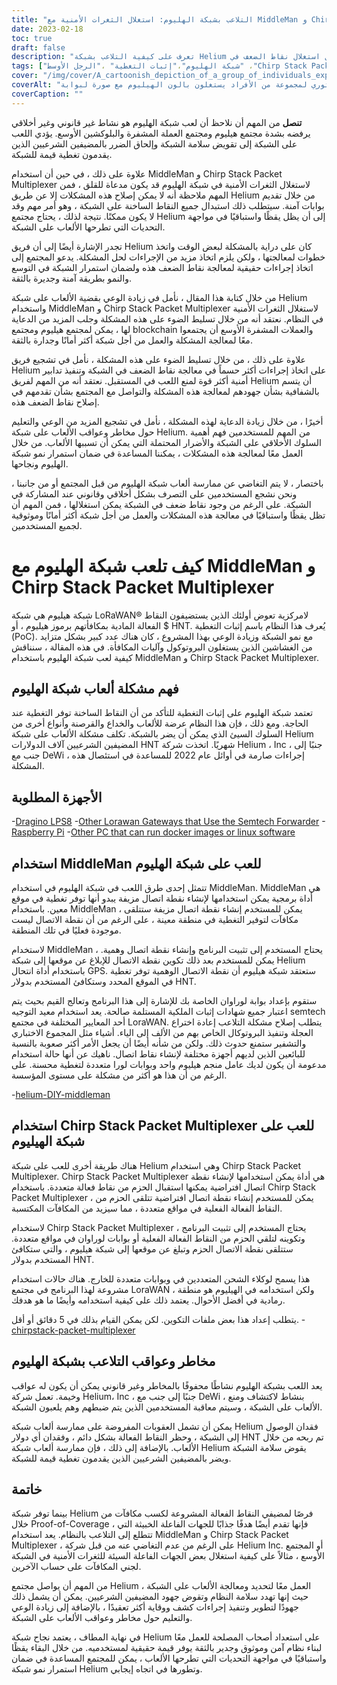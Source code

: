 ```yaml
---
title: "التلاعب بشبكة الهليوم: استغلال الثغرات الأمنية مع MiddleMan و Chirp Stack Packet Multiplexer"
date: 2023-02-18
toc: true
draft: false
description: "تعرف على كيفية التلاعب بشبكة Helium من خلال استغلال نقاط الضعف في MiddleMan و Chirp Stack Packet Multiplexer ، بالإضافة إلى مخاطر وعواقب القيام بذلك."
tags: ["شبكة الهليوم"،"إثبات التغطية" ،"الرجل الأوسط" ،"Chirp Stack Packet Multiplexer" ،"ألعاب"،"استغلال نقاط الضعف" ،"شبكة LoRaWAN"،"عملة مشفرة"،"blockchain"،"الشبكة اللامركزية"،"نقاط الجذب"،"انتحال"،"الغش"،"نشاط غير قانوني"،"ضربات الجزاء"،"سلامة الشبكة" ،"المكافآت"،"الجهات الخبيثة" ،"أمان الشبكة" ،"المضيفون الشرعيون"]
cover: "/img/cover/A_cartoonish_depiction_of_a_group_of_individuals_exploiting.png"
coverAlt: "رسم كاريكاتوري لمجموعة من الأفراد يستغلون بالون الهيليوم مع صورة لبوابة LoRaWAN® و MiddleMan أو Chirp Stack Packet Multiplexer في الخلفية."
coverCaption: ""
---
```


**تنصل**
من المهم أن نلاحظ أن لعب شبكة الهليوم هو نشاط غير قانوني وغير أخلاقي يرفضه بشدة مجتمع هيليوم ومجتمع العملة المشفرة والبلوكشين الأوسع. يؤدي اللعب على الشبكة إلى تقويض سلامة الشبكة وإلحاق الضرر بالمضيفين الشرعيين الذين يقدمون تغطية قيمة للشبكة.

علاوة على ذلك ، في حين أن استخدام MiddleMan و Chirp Stack Packet Multiplexer لاستغلال الثغرات الأمنية في شبكة الهليوم قد يكون مدعاة للقلق ، فمن المهم ملاحظة أنه لا يمكن إصلاح هذه المشكلات إلا عن طريق Helium من خلال تقديم بوابات آمنة. سيتطلب ذلك استبدال جميع النقاط الساخنة على الشبكة ، وهو أمر مهم وقد لا يكون ممكنًا. نتيجة لذلك ، يحتاج مجتمع Helium إلى أن يظل يقظًا واستباقيًا في مواجهة التحديات التي تطرحها الألعاب على الشبكة.

تجدر الإشارة أيضًا إلى أن فريق Helium كان على دراية بالمشكلة لبعض الوقت واتخذ خطوات لمعالجتها ، ولكن يلزم اتخاذ مزيد من الإجراءات لحل المشكلة. يدعو المجتمع إلى اتخاذ إجراءات حقيقية لمعالجة نقاط الضعف هذه ولضمان استمرار الشبكة في التوسع والنمو بطريقة آمنة وجديرة بالثقة.

من خلال كتابة هذا المقال ، نأمل في زيادة الوعي بقضية الألعاب على شبكة Helium واستخدام MiddleMan و Chirp Stack Packet Multiplexer لاستغلال الثغرات الأمنية في النظام. نعتقد أنه من خلال تسليط الضوء على هذه المشكلة وجلب المزيد من الدعاية لها ، يمكن لمجتمع هيليوم ومجتمع blockchain والعملات المشفرة الأوسع أن يجتمعوا معًا لمعالجة المشكلة والعمل من أجل شبكة أكثر أمانًا وجدارة بالثقة.

علاوة على ذلك ، من خلال تسليط الضوء على هذه المشكلة ، نأمل في تشجيع فريق Helium على اتخاذ إجراءات أكثر حسماً في معالجة نقاط الضعف في الشبكة وتنفيذ تدابير أمنية أكثر قوة لمنع اللعب في المستقبل. نعتقد أنه من المهم لفريق Helium أن يتسم بالشفافية بشأن جهودهم لمعالجة هذه المشكلة والتواصل مع المجتمع بشأن تقدمهم في إصلاح نقاط الضعف هذه.

أخيرًا ، من خلال زيادة الدعاية لهذه المشكلة ، نأمل في تشجيع المزيد من الوعي والتعليم حول مخاطر وعواقب الألعاب على شبكة Helium. من المهم للمستخدمين فهم أهمية السلوك الأخلاقي على الشبكة والأضرار المحتملة التي يمكن أن تسببها الألعاب. من خلال العمل معًا لمعالجة هذه المشكلات ، يمكننا المساعدة في ضمان استمرار نمو شبكة الهليوم ونجاحها.

باختصار ، لا يتم التغاضي عن ممارسة ألعاب شبكة الهليوم من قبل المجتمع أو من جانبنا ، ونحن نشجع المستخدمين على التصرف بشكل أخلاقي وقانوني عند المشاركة في الشبكة. على الرغم من وجود نقاط ضعف في الشبكة يمكن استغلالها ، فمن المهم أن تظل يقظًا واستباقيًا في معالجة هذه المشكلات والعمل من أجل شبكة أكثر أمانًا وموثوقية لجميع المستخدمين.

# كيف تلعب شبكة الهليوم مع MiddleMan و Chirp Stack Packet Multiplexer
شبكة هيليوم هي شبكة LoRaWAN® لامركزية تعوض أولئك الذين يستضيفون النقاط الفعالة المادية بمكافأتهم برموز هيليوم ، أو $ HNT. يُعرف هذا النظام باسم إثبات التغطية (PoC). مع نمو الشبكة وزيادة الوعي بهذا المشروع ، كان هناك عدد كبير بشكل متزايد من الغشاشين الذين يستغلون البروتوكول وآليات المكافأة. في هذه المقالة ، سنناقش كيفية لعب شبكة الهليوم باستخدام MiddleMan و Chirp Stack Packet Multiplexer.

## فهم مشكلة ألعاب شبكة الهليوم
تعتمد شبكة الهليوم على إثبات التغطية للتأكد من أن النقاط الساخنة توفر التغطية عند الحاجة. ومع ذلك ، فإن هذا النظام عرضة للألعاب والخداع والقرصنة وأنواع أخرى من السلوك السيئ الذي يمكن أن يضر بالشبكة. تكلف مشكلة الألعاب على شبكة Helium المضيفين الشرعيين آلاف الدولارات HNT شهريًا. اتخذت شركة Helium ، Inc ، جنبًا إلى جنب مع DeWi ، إجراءات صارمة في أوائل عام 2022 للمساعدة في استئصال هذه المشكلة.

## الأجهزة المطلوبة
-[Dragino LPS8](https://www.ebay.com/sch/i.html?_nkw=dragino+lps8)
-[Other Lorawan Gateways that Use the Semtech Forwarder](https://amzn.to/41bcskb)
-[Raspberry Pi](https://amzn.to/3KjFCYp)
-[Other PC that can run docker images or linux software](https://amzn.to/3YkFhcj)

## استخدام MiddleMan للعب على شبكة الهليوم
تتمثل إحدى طرق اللعب في شبكة الهليوم في استخدام MiddleMan. MiddleMan هي أداة برمجية يمكن استخدامها لإنشاء نقطة اتصال مزيفة يبدو أنها توفر تغطية في موقع معين. باستخدام MiddleMan ، يمكن للمستخدم إنشاء نقطة اتصال مزيفة ستتلقى مكافآت لتوفير التغطية في منطقة معينة ، على الرغم من أن نقطة الاتصال ليست موجودة فعليًا في تلك المنطقة.

لاستخدام MiddleMan ، يحتاج المستخدم إلى تثبيت البرنامج وإنشاء نقطة اتصال وهمية. يمكن للمستخدم بعد ذلك تكوين نقطة الاتصال للإبلاغ عن موقعها إلى شبكة Helium باستخدام أداة انتحال GPS. ستعتقد شبكة هيليوم أن نقطة الاتصال الوهمية توفر تغطية في الموقع المحدد وستكافئ المستخدم بدولار HNT.

ستقوم بإعداد بوابة لوراوان الخاصة بك للإشارة إلى هذا البرنامج وتعالج القيم بحيث يتم اعتبار جميع شهادات إثبات الملكية المستلمة صالحة. يعد استخدام معيد التوجيه semtech أحد المعايير المختلفة في مجتمع LoraWAN. يتطلب إصلاح مشكلة التلاعب إعادة اختراع العجلة وتنفيذ البروتوكال الخاص بهم من الألف إلى الياء. أشياء مثل المجموع الاختباري والتشفير ستمنع حدوث ذلك. ولكن من شأنه أيضًا أن يجعل الأمر أكثر صعوبة بالنسبة للبائعين الذين لديهم أجهزة مختلفة لإنشاء نقاط اتصال. ناهيك عن أنها حالة استخدام مدعومة أن يكون لديك عامل منجم هيليوم واحد وبوابات لورا متعددة لتغطية محسنة. على الرغم من أن هذا هو أكثر من مشكلة على مستوى المؤسسة.

 -[helium-DIY-middleman](https://github.com/curiousfokker/helium-DIY-middleman)

## استخدام Chirp Stack Packet Multiplexer للعب على شبكة الهيليوم
هناك طريقة أخرى للعب على شبكة Helium وهي استخدام Chirp Stack Packet Multiplexer. Chirp Stack Packet Multiplexer هي أداة يمكن استخدامها لإنشاء نقطة اتصال افتراضية يمكنها استقبال الحزم من نقاط فعالة متعددة. باستخدام Chirp Stack Packet Multiplexer ، يمكن للمستخدم إنشاء نقطة اتصال افتراضية تتلقى الحزم من النقاط الفعالة الفعلية في مواقع متعددة ، مما سيزيد من المكافآت المكتسبة.

لاستخدام Chirp Stack Packet Multiplexer ، يحتاج المستخدم إلى تثبيت البرنامج وتكوينه لتلقي الحزم من النقاط الفعالة الفعلية أو بوابات لوراوان في مواقع متعددة. ستتلقى نقطة الاتصال الحزم وتبلغ عن موقعها إلى شبكة هيليوم ، والتي ستكافئ المستخدم بدولار HNT.

هذا يسمح لوكلاء الشحن المتعددين في وبوابات متعددة للخارج. هناك حالات استخدام مشروعة لهذا البرنامج في مجتمع LoraWAN ، ولكن استخدامه في الهيليوم هو منطقة رمادية في أفضل الأحوال. يعتمد ذلك على كيفية استخدامه وأيضًا ما هو هدفك.

يتطلب إعداد هذا بعض ملفات التكوين. لكن يمكن القيام بذلك في 5 دقائق أو أقل.
-[chirpstack-packet-multiplexer](https://github.com/brocaar/chirpstack-packet-multiplexer)


## مخاطر وعواقب التلاعب بشبكة الهليوم
يعد اللعب بشبكة الهليوم نشاطًا محفوفًا بالمخاطر وغير قانوني يمكن أن يكون له عواقب وخيمة. تعمل شركة Helium، Inc ، جنبًا إلى جنب مع DeWi ، بنشاط لاكتشاف ومنع الألعاب على الشبكة ، وسيتم معاقبة المستخدمين الذين يتم ضبطهم وهم يلعبون الشبكة.

يمكن أن تشمل العقوبات المفروضة على ممارسة ألعاب شبكة Helium فقدان الوصول إلى الشبكة ، وحظر النقاط الفعالة بشكل دائم ، وفقدان أي دولار HNT تم ربحه من خلال الألعاب. بالإضافة إلى ذلك ، فإن ممارسة ألعاب شبكة Helium يقوض سلامة الشبكة ويضر بالمضيفين الشرعيين الذين يقدمون تغطية قيمة للشبكة.

## خاتمة
بينما توفر شبكة Helium فرصًا لمضيفي النقاط الفعالة المشروعة لكسب مكافآت من خلال Proof-of-Coverage ، فإنها تقدم أيضًا هدفًا جذابًا للجهات الفاعلة الخبيثة التي تتطلع إلى التلاعب بالنظام. يعد استخدام MiddleMan و Chirp Stack Packet Multiplexer ، على الرغم من عدم التغاضي عنه من قبل شركة Helium Inc. أو المجتمع الأوسع ، مثالاً على كيفية استغلال بعض الجهات الفاعلة السيئة للثغرات الأمنية في الشبكة لجني المكافآت على حساب الآخرين.

من المهم أن يواصل مجتمع Helium العمل معًا لتحديد ومعالجة الألعاب على الشبكة ، حيث إنها تهدد سلامة النظام وتقوض جهود المضيفين الشرعيين. يمكن أن يشمل ذلك جهودًا لتطوير وتنفيذ إجراءات كشف ووقاية أكثر تعقيدًا ، بالإضافة إلى زيادة الوعي والتعليم حول مخاطر وعواقب الألعاب على الشبكة.

في نهاية المطاف ، يعتمد نجاح شبكة Helium على استعداد أصحاب المصلحة للعمل معًا لبناء نظام آمن وموثوق وجدير بالثقة يوفر قيمة حقيقية لمستخدميه. من خلال البقاء يقظًا واستباقيًا في مواجهة التحديات التي تطرحها الألعاب ، يمكن للمجتمع المساعدة في ضمان استمرار نمو شبكة Helium وتطورها في اتجاه إيجابي.